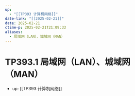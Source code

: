 ```yaml
---
up:
  - "[[TP393 计算机网络]]"
date-link: "[[2025-02-21]]"
date: 2025-02-21
ctime-p: 2025-02-21T21:09:33
aliases:
  - 局域网（LAN）、城域网（MAN）
---
```


# TP393.1 局域网（LAN）、城域网（MAN）

- up: [[TP393 计算机网络]]
